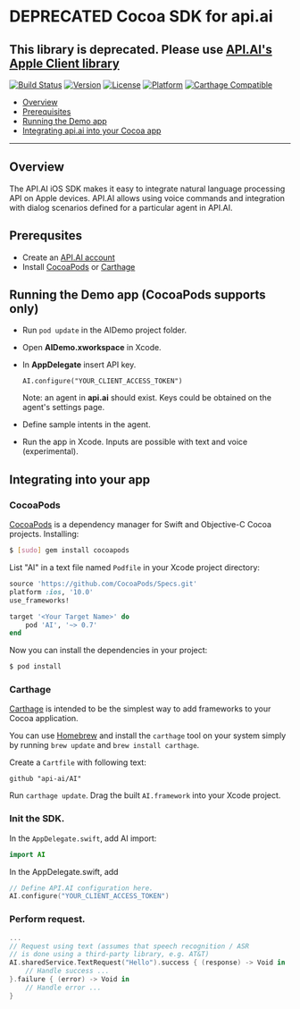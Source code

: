 # DEPRECATED Cocoa SDK for api.ai

## This library is deprecated. Please use [API.AI's Apple Client library](https://github.com/api-ai/apiai-apple-client)

[![Build Status](https://travis-ci.org/api-ai/api-ai-ios-sdk.svg?branch=master)](https://travis-ci.org/api-ai/api-ai-cocoa-swift)
[![Version](https://img.shields.io/cocoapods/v/AI.svg?style=flat)](http://cocoapods.org/pods/AI)
[![License](https://img.shields.io/cocoapods/l/AI.svg?style=flat)](http://cocoapods.org/pods/AI)
[![Platform](https://img.shields.io/cocoapods/p/AI.svg?style=flat)](http://cocoapods.org/pods/AI)
[![Carthage Compatible](https://img.shields.io/badge/Carthage-compatible-4BC51D.svg?style=flat)](https://github.com/Carthage/Carthage)

* [Overview](#overview)
* [Prerequisites](#prerequisites)
* [Running the Demo app](#runningthedemoapp)
* [Integrating api.ai into your Cocoa app](#integratingintoyourapp)

---------------

## <a name="overview"></a>Overview
The API.AI iOS SDK makes it easy to integrate natural language processing API on Apple devices. API.AI allows using voice commands and integration with dialog scenarios defined for a particular agent in API.AI.

## <a name="prerequisites"></a>Prerequsites
* Create an [API.AI account](http://api.ai)
* Install [CocoaPods](#cocoapods) or [Carthage](#carthage)


## <a name="runningthedemoapp"></a>Running the Demo app (CocoaPods supports only)
* Run ```pod update``` in the AIDemo project folder.
* Open **AIDemo.xworkspace** in Xcode.
* In **AppDelegate** insert API key.
  ```
  AI.configure("YOUR_CLIENT_ACCESS_TOKEN")
  ```

  Note: an agent in **api.ai** should exist. Keys could be obtained on the agent's settings page.

* Define sample intents in the agent.
* Run the app in Xcode.
  Inputs are possible with text and voice (experimental).


## <a name="integratingintoyourapp"></a>Integrating into your app

### CocoaPods

[CocoaPods](http://cocoapods.org) is a dependency manager for Swift and Objective-C Cocoa projects. Installing:

```bash
$ [sudo] gem install cocoapods
```

List "AI" in a text file named `Podfile` in your Xcode project directory:

```ruby
source 'https://github.com/CocoaPods/Specs.git'
platform :ios, '10.0'
use_frameworks!

target '<Your Target Name>' do
    pod 'AI', '~> 0.7'
end
```

Now you can install the dependencies in your project:

```bash
$ pod install
```

### Carthage

[Carthage](https://github.com/Carthage/Carthage) is intended to be the simplest way to add frameworks to your Cocoa application.

You can use [Homebrew](http://brew.sh) and install the `carthage` tool on your system simply by running `brew update` and `brew install carthage`.

Create a `Cartfile` with following text:
```
github "api-ai/AI"
```

Run `carthage update`.
Drag the built `AI.framework` into your Xcode project.

### Init the SDK.

In the ```AppDelegate.swift```, add AI import:
```Swift
import AI
```

In the AppDelegate.swift, add

```Swift
// Define API.AI configuration here.
AI.configure("YOUR_CLIENT_ACCESS_TOKEN")
```

### Perform request.

```Swift
...
// Request using text (assumes that speech recognition / ASR
// is done using a third-party library, e.g. AT&T)
AI.sharedService.TextRequest("Hello").success { (response) -> Void in
    // Handle success ...
}.failure { (error) -> Void in
    // Handle error ...
}
```
